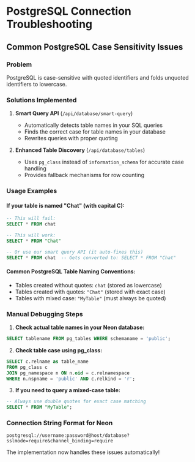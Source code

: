 # PostgreSQL Connection Troubleshooting

## Common PostgreSQL Case Sensitivity Issues

### Problem

PostgreSQL is case-sensitive with quoted identifiers and folds unquoted identifiers to lowercase.

### Solutions Implemented

1. **Smart Query API** (`/api/database/smart-query`)

   - Automatically detects table names in your SQL queries
   - Finds the correct case for table names in your database
   - Rewrites queries with proper quoting

2. **Enhanced Table Discovery** (`/api/database/tables`)
   - Uses `pg_class` instead of `information_schema` for accurate case handling
   - Provides fallback mechanisms for row counting

### Usage Examples

#### If your table is named "Chat" (with capital C):

```sql
-- This will fail:
SELECT * FROM chat

-- This will work:
SELECT * FROM "Chat"

-- Or use our smart query API (it auto-fixes this)
SELECT * FROM chat  -- Gets converted to: SELECT * FROM "Chat"
```

#### Common PostgreSQL Table Naming Conventions:

- Tables created without quotes: `chat` (stored as lowercase)
- Tables created with quotes: `"Chat"` (stored with exact case)
- Tables with mixed case: `"MyTable"` (must always be quoted)

### Manual Debugging Steps

1. **Check actual table names in your Neon database:**

```sql
SELECT tablename FROM pg_tables WHERE schemaname = 'public';
```

2. **Check table case using pg_class:**

```sql
SELECT c.relname as table_name
FROM pg_class c
JOIN pg_namespace n ON n.oid = c.relnamespace
WHERE n.nspname = 'public' AND c.relkind = 'r';
```

3. **If you need to query a mixed-case table:**

```sql
-- Always use double quotes for exact case matching
SELECT * FROM "MyTable";
```

### Connection String Format for Neon

```
postgresql://username:password@host/database?sslmode=require&channel_binding=require
```

The implementation now handles these issues automatically!
